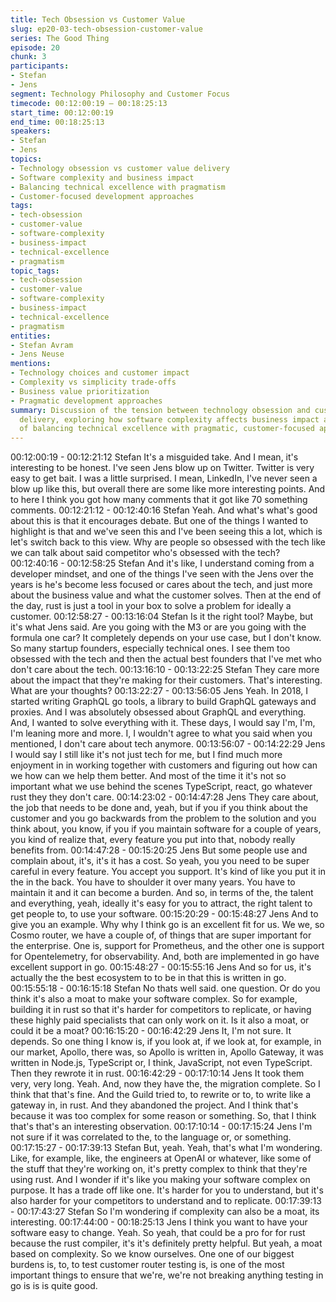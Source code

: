 ```yaml
---
title: Tech Obsession vs Customer Value
slug: ep20-03-tech-obsession-customer-value
series: The Good Thing
episode: 20
chunk: 3
participants:
- Stefan
- Jens
segment: Technology Philosophy and Customer Focus
timecode: 00:12:00:19 – 00:18:25:13
start_time: 00:12:00:19
end_time: 00:18:25:13
speakers:
- Stefan
- Jens
topics:
- Technology obsession vs customer value delivery
- Software complexity and business impact
- Balancing technical excellence with pragmatism
- Customer-focused development approaches
tags:
- tech-obsession
- customer-value
- software-complexity
- business-impact
- technical-excellence
- pragmatism
topic_tags:
- tech-obsession
- customer-value
- software-complexity
- business-impact
- technical-excellence
- pragmatism
entities:
- Stefan Avram
- Jens Neuse
mentions:
- Technology choices and customer impact
- Complexity vs simplicity trade-offs
- Business value prioritization
- Pragmatic development approaches
summary: Discussion of the tension between technology obsession and customer value
  delivery, exploring how software complexity affects business impact and the importance
  of balancing technical excellence with pragmatic, customer-focused approaches.
---
```


00:12:00:19 - 00:12:21:12
Stefan
It's a misguided take. And I mean, it's interesting to be honest. I've seen Jens blow up on
Twitter. Twitter is very easy to get bait. I was a little surprised. I mean, LinkedIn, I've never seen
a blow up like this, but overall there are some like more interesting points. And to here I think
you got how many comments that it got like 70 something comments.
00:12:21:12 - 00:12:40:16
Stefan
Yeah. And what's what's good about this is that it encourages debate. But one of the things I
wanted to highlight is that and we've seen this and I've been seeing this a lot, which is let's
switch back to this view. Why are people so obsessed with the tech like we can talk about said
competitor who's obsessed with the tech?
00:12:40:16 - 00:12:58:25
Stefan
And it's like, I understand coming from a developer mindset, and one of the things I've seen with
the Jens over the years is he's become less focused or cares about the tech, and just more
about the business value and what the customer solves. Then at the end of the day, rust is just
a tool in your box to solve a problem for ideally a customer.
00:12:58:27 - 00:13:16:04
Stefan
Is it the right tool? Maybe, but it's what Jens said. Are you going with the M3 or are you going
with the formula one car? It completely depends on your use case, but I don't know. So many
startup founders, especially technical ones. I see them too obsessed with the tech and then the
actual best founders that I've met who don't care about the tech.
00:13:16:10 - 00:13:22:25
Stefan
They care more about the impact that they're making for their customers. That's interesting.
What are your thoughts?
00:13:22:27 - 00:13:56:05
Jens
Yeah. In 2018, I started writing GraphQL go tools, a library to build GraphQL gateways and
proxies. And I was absolutely obsessed about GraphQL and everything. And, I wanted to solve
everything with it. These days, I would say I'm, I'm, I'm leaning more and more. I, I wouldn't
agree to what you said when you mentioned, I don't care about tech anymore.
00:13:56:07 - 00:14:22:29
Jens
I would say I still like it's not just tech for me, but I find much more enjoyment in in working
together with customers and figuring out how can we how can we help them better. And most of
the time it it's not so important what we use behind the scenes TypeScript, react, go whatever
rust they they don't care.
00:14:23:02 - 00:14:47:28
Jens
They care about, the job that needs to be done and, yeah, but if you if you think about the
customer and you go backwards from the problem to the solution and you think about, you
know, if you if you maintain software for a couple of years, you kind of realize that, every feature
you put into that, nobody really benefits from.
00:14:47:28 - 00:15:20:25
Jens
But some people use and complain about, it's, it's it has a cost. So yeah, you you need to be
super careful in every feature. You accept you support. It's kind of like you put it in the in the
back. You have to shoulder it over many years. You have to maintain it and it can become a
burden. And so, in terms of the, the talent and everything, yeah, ideally it's easy for you to
attract, the right talent to get people to, to use your software.
00:15:20:29 - 00:15:48:27
Jens
And to give you an example. Why why I think go is an excellent fit for us. We we, so Cosmo
router, we have a couple of, of things that are super important for the enterprise. One is, support
for Prometheus, and the other one is support for Opentelemetry, for observability. And, both are
implemented in go have excellent support in go.
00:15:48:27 - 00:15:55:16
Jens
And so for us, it's actually the the best ecosystem to to be in that this is written in go.
00:15:55:18 - 00:16:15:18
Stefan
No thats well said. one question. Or do you think it's also a moat to make your software
complex. So for example, building it in rust so that it's harder for competitors to replicate, or
having these highly paid specialists that can only work on it. Is it also a moat, or could it be a
moat?
00:16:15:20 - 00:16:42:29
Jens
It, I'm not sure. It depends. So one thing I know is, if you look at, if we look at, for example, in
our market, Apollo, there was, so Apollo is written in, Apollo Gateway, it was written in Node.js,
TypeScript or, I think, JavaScript, not even TypeScript. Then they rewrote it in rust.
00:16:42:29 - 00:17:10:14
Jens
It took them very, very long. Yeah. And, now they have the, the migration complete. So I think
that that's fine. And the Guild tried to, to rewrite or to, to write like a gateway in, in rust. And they
abandoned the project. And I think that's because it was too complex for some reason or
something. So, that I think that's that's an interesting observation.
00:17:10:14 - 00:17:15:24
Jens
I'm not sure if it was correlated to the, to the language or, or something.
00:17:15:27 - 00:17:39:13
Stefan
But, yeah. Yeah, that's what I'm wondering. Like, for example, like, the engineers at OpenAI or
whatever, like some of the stuff that they're working on, it's pretty complex to think that they're
using rust. And I wonder if it's like you making your software complex on purpose. It has a trade
off like one. It's harder for you to understand, but it's also harder for your competitors to
understand and to replicate.
00:17:39:13 - 00:17:43:27
Stefan
So I'm wondering if complexity can also be a moat, its interesting.
00:17:44:00 - 00:18:25:13
Jens
I think you want to have your software easy to change. Yeah. So yeah, that could be a pro for
for rust because the rust compiler, it's it's definitely pretty helpful. But yeah, a moat based on
complexity. So we know ourselves. One one of our biggest burdens is, to, to test customer
router testing is, is one of the most important things to ensure that we're, we're not breaking
anything testing in go is is is quite good.